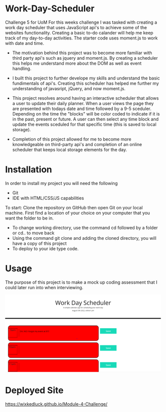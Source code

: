 # Work-Day-Scheduler 
Challenge 5 for UoM
For this weeks challenge I was tasked with creating a work day scheduler that uses JavaScript api's to achieve some of the websites functionality. Creating a basic to-do calander will help me keep track of my day-to-day activities. The starter code uses moment.js to work with date and time. 

- The motivation behind this project was to become more familiar with third party api's such as jquery and moment.js. By creating a scheduler this helps me understand more about the DOM as well as event handling.  
 
- I built this project to further develope my skills and understand the basic fundimentals of api's. Creating this scheduler has helped me further my understanding of javasript, jQuery, and now moment.js. 

- This project resolves around having an interactive scheduler that allows a user to update their daily planner. When a user views the page they are presented with todays date and time followed by a 9-5 sceduler. Depending on the time the "blocks" will be color coded to indicate if it is in the past, present or future. A user can then select any time block and update the events sceduled for that specific time (this is saved to local storage). 

- Completion of this project allowed for me to become more knowledgeable on third-party api's  and completion of an online scheduler that keeps local storage elements for the day.

# Installation
In order to install my project you will need the following

- Git
- IDE with HTML/CSS/JS capabilities 

To start: 
Clone the repository on GitHub then open Git on your local machine. First find a location of your choice on your computer that you want the folder to be in.
- To change working directory, use the command cd followed by a folder or cd.. to move back  
- Using the command git clone and adding the cloned directory, you will have a copy of this project
- To deploy to your ide type code. 

# Usage 
The purpose of this project is to make a mock up coding assessment that I could later run into when interviewing. 


![Challange5](./images/Calender.PNG)

# Deployed Site 
https://wixkedluck.github.io/Module-4-Challenge/

